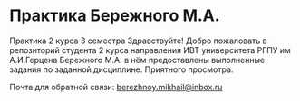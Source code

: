 # Практика Бережного М.А.
Практика 2 курса 3 семестра Здравствуйте! Добро пожаловать в репозиторий студента 2 курса направления ИВТ университета РГПУ им А.И.Герцена Бережного М.А. в нём предоставлены выполненные задания по заданной дисциплине. Приятного просмотра.

Почта для обратной связи: berezhnoy.mikhail@inbox.ru
